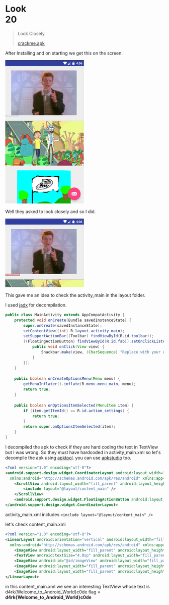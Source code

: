 # Look</br>   20

> Look Closely
>
> [crackme.apk](./../crackme.apk)

After Installing and on starting we get this on the screen.

<img src="sc1.png" width="250">

Well they asked to look closely and so I did. 

<img src="sc2.png" width="250">

This gave me an idea to check the activity_main in the layout folder.

I used [jadx](https://github.com/skylot/jadx) for decompilation.

```java
public class MainActivity extends AppCompatActivity {
    protected void onCreate(Bundle savedInstanceState) {
        super.onCreate(savedInstanceState);
        setContentView((int) R.layout.activity_main);
        setSupportActionBar((Toolbar) findViewById(R.id.toolbar));
        ((FloatingActionButton) findViewById(R.id.fab)).setOnClickListener(new OnClickListener() {
            public void onClick(View view) {
                Snackbar.make(view, (CharSequence) "Replace with your own action", 0).setAction((CharSequence) "Action", null).show();
            }
        });
    }

    public boolean onCreateOptionsMenu(Menu menu) {
        getMenuInflater().inflate(R.menu.menu_main, menu);
        return true;
    }

    public boolean onOptionsItemSelected(MenuItem item) {
        if (item.getItemId() == R.id.action_settings) {
            return true;
        }
        return super.onOptionsItemSelected(item);
    }
}
```

I decompiled the apk to check if they are hard coding the text in TextView but I was wrong. So they must have hardcoded in activity_main.xml so let's decompile the apk using [apktool](https://ibotpeaches.github.io/Apktool). you can use [apkstudio](https://github.com/vaibhavpandeyvpz/apkstudio) too.

```xml
<?xml version="1.0" encoding="utf-8"?>
<android.support.design.widget.CoordinatorLayout android:layout_width="fill_parent" android:layout_height="fill_parent"
  xmlns:android="http://schemas.android.com/apk/res/android" xmlns:app="http://schemas.android.com/apk/res-auto">
    <ScrollView android:layout_width="fill_parent" android:layout_height="fill_parent">
        <include layout="@layout/content_main" />
    </ScrollView>
    <android.support.design.widget.FloatingActionButton android:layout_gravity="end|bottom|center" android:id="@id/fab" android:layout_width="wrap_content" android:layout_height="wrap_content" android:layout_margin="@dimen/fab_margin" app:srcCompat="@android:drawable/ic_dialog_email" />
</android.support.design.widget.CoordinatorLayout>
```
activity_main.xml includes ```<include layout="@layout/content_main" />```

let's check content_main.xml

```xml
<?xml version="1.0" encoding="utf-8"?>
<LinearLayout android:orientation="vertical" android:layout_width="fill_parent" android:layout_height="fill_parent" app:layout_behavior="@string/appbar_scrolling_view_behavior"
  xmlns:android="http://schemas.android.com/apk/res/android" xmlns:app="http://schemas.android.com/apk/res-auto">
    <ImageView android:layout_width="fill_parent" android:layout_height="200.0dip" android:layout_marginTop="20.0dip" android:src="@drawable/rick" />
    <TextView android:textSize="4.0sp" android:layout_width="fill_parent" android:layout_height="wrap_content" android:text="d4rk{Welcome_to_Android_World}c0de" />
    <ImageView android:id="@id/imageView" android:layout_width="fill_parent" android:layout_height="200.0dip" android:layout_marginTop="20.0dip" android:src="@drawable/morty" />
    <ImageView android:layout_width="fill_parent" android:layout_height="200.0dip" android:layout_marginTop="20.0dip" android:src="@drawable/flag" />
    <ImageView android:layout_width="fill_parent" android:layout_height="200.0dip" android:layout_marginTop="20.0dip" android:src="@drawable/flag" />
</LinearLayout>
```
in this content_main.xml we see an interesting TextView whose text is d4rk{Welcome_to_Android_World}c0de
    flag = <b>d4rk{Welcome_to_Android_World}c0de

